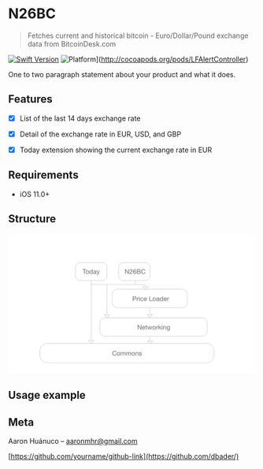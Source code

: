 # N26BC
> Fetches current and historical bitcoin - Euro/Dollar/Pound exchange data from BitcoinDesk.com

[![Swift Version][swift-image]][swift-url]
![Platform](https://img.shields.io/cocoapods/p/LFAlertController.svg?style=flat)](http://cocoapods.org/pods/LFAlertController)

One to two paragraph statement about your product and what it does.


## Features

- [x] List of the last 14 days exchange rate
- [x] Detail of the exchange rate in EUR, USD, and GBP
- [x] Today extension showing the current exchange rate in EUR


## Requirements

- iOS 11.0+

## Structure

![Screenshot](N26BC.png)

## Usage example


## Meta

Aaron Huánuco – aaronmhr@gmail.com

[https://github.com/yourname/github-link](https://github.com/dbader/)

[swift-image]:https://img.shields.io/badge/swift-5.0-orange.svg
[swift-url]: https://swift.org/
